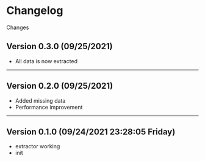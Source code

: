 <!--
  Created at: 09/24/2021 21:05:03 Friday
  Modified at: 09/24/2021 11:28:05 PM Friday

        Copyright (C) 2021 Thiago Navarro
  See file "license" for details about copyright
-->

# Changelog

Changes

## Version 0.3.0 (09/25/2021)

- All data is now extracted

---

## Version 0.2.0 (09/25/2021)

- Added missing data
- Performance improvement

---

## Version 0.1.0 (09/24/2021 23:28:05 Friday)

- extractor working
- init
